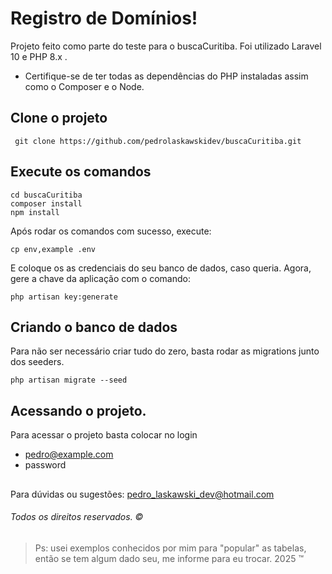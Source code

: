 # Registro de Domínios!

Projeto feito como parte do teste para o buscaCuritiba.
Foi utilizado Laravel 10 e PHP 8.x .

- Certifique-se de ter todas as dependências do PHP instaladas assim como o Composer e o Node.


## Clone o projeto
```
 git clone https://github.com/pedrolaskawskidev/buscaCuritiba.git
```

## Execute os comandos 
```
cd buscaCuritiba
composer install
npm install
```
Após rodar os comandos com sucesso, execute:
```
cp env,example .env
 ```
E coloque os as credenciais do seu banco de dados, caso queria.
Agora, gere a chave da aplicação com o comando:
```
php artisan key:generate
```

## Criando o banco de dados
Para não ser necessário criar tudo do zero, basta rodar as migrations junto dos seeders.
```
php artisan migrate --seed
```
 

## Acessando o projeto.

Para acessar o projeto basta colocar no login
- pedro@example.com
- password

## 

Para dúvidas ou sugestões: pedro_laskawski_dev@hotmail.com

###### Todos os direitos reservados. :copyright:

>Ps: usei exemplos conhecidos por mim para "popular" as tabelas, então se tem algum dado seu, me informe para eu trocar.
2025 :tm:
